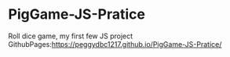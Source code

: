 # PigGame-JS-Pratice
Roll dice game, my first few JS project
GithubPages:https://peggydbc1217.github.io/PigGame-JS-Pratice/
